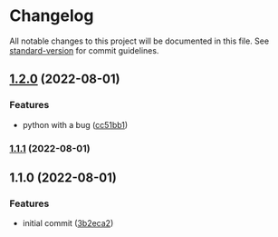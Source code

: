 # Changelog

All notable changes to this project will be documented in this file. See [standard-version](https://github.com/conventional-changelog/standard-version) for commit guidelines.

## [1.2.0](https://github.com/tomazellifelipe/super-sniffle-from-template/compare/v1.1.1...v1.2.0) (2022-08-01)


### Features

* python with a bug ([cc51bb1](https://github.com/tomazellifelipe/super-sniffle-from-template/commit/cc51bb11aa0d96eaa3df298499f78f757facce39))

### [1.1.1](https://github.com/tomazellifelipe/super-sniffle-from-template/compare/v1.1.0...v1.1.1) (2022-08-01)

## 1.1.0 (2022-08-01)


### Features

* initial commit ([3b2eca2](https://github.com/tomazellifelipe/super-sniffle-from-template/commit/3b2eca2061916d09d02873dfe676d2f63e990a05))
